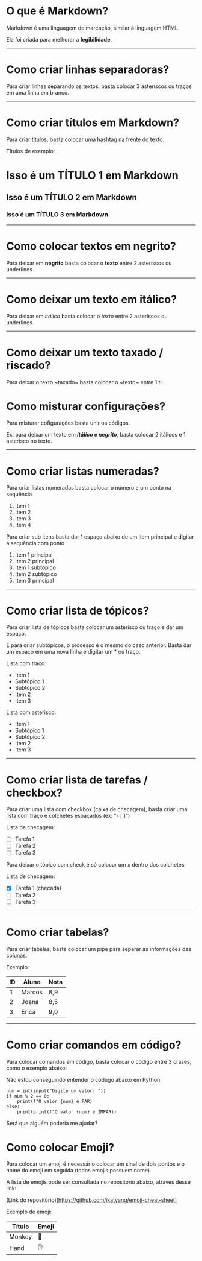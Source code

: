 # O que é Markdown?

Markdown é uma linguagem de marcação, similar à linguagem HTML.

Ela foi criada para melhorar a **legibilidade**.

---

# Como criar linhas separadoras?

Para criar linhas separando os textos, basta colocar 3 asteriscos ou traços em uma linha em branco.

---

# Como criar títulos em Markdown?

Para criar títulos, basta colocar uma hashtag na frente do texto.

Títulos de exemplo: 

# Isso é um TÍTULO 1 em Markdown
## Isso é um TÍTULO 2 em Markdown
### Isso é um TÍTULO 3 em Markdown

---

# Como colocar textos em negrito?

Para deixar em **negrito** basta colocar o __texto__ entre 2 asteríscos ou underlines.

---

# Como deixar um texto em itálico?

Para deixar em *itálico* basta colocar o _texto_ entre 2 asteríscos ou underlines.

---

# Como deixar um texto taxado / riscado?

Para deixar o texto ~taxado~ basta colocar o ~texto~ entre 1 til.

# Como misturar configurações?

Para misturar cofigurações basta unir os códigos.

Ex: para deixar um texto em __*itálico e negrito*__, basta colocar 2 itálicos e 1 asterisco no texto.

--- 
# Como criar listas numeradas?

Para criar listas numeradas basta colocar o número e um ponto na sequência

1. Item 1
2. Item 2
3. Item 3
4. Item 4

Para criar sub itens basta dar 1 espaço abaixo de um item principal e digitar a sequência com ponto

1. Item 1 principal
2. Item 2 principal
 1. Item 1 subtópico
 2. Item 2 subtópico
3. Item 3 principal

---

# Como criar lista de tópicos?

Para criar lista de tópicos basta colocar um asterisco ou traço e dar um espaço.

E para criar subtópicos, o processo é o mesmo do caso anterior. Basta dar um espaço em uma nova linha e digitar um * ou traço.

Lista com traço: 

- Item 1
 - Subtópico 1
 - Subtópico 2
- Item 2
- Item 3

Lista com asterisco:

* Item 1
 * Subtópico 1
 * Subtópico 2
* Item 2
* Item 3

---

# Como criar lista de tarefas / checkbox?

Para criar uma lista com checkbox (caixa de checagem), basta criar uma lista com traço e colchetes espaçados (ex: "- [ ]")

Lista de checagem:

- [ ] Tarefa 1
- [ ] Tarefa 2
- [ ] Tarefa 3

Para deixar o tópico com check é só colocar um x dentro dos colchetes

Lista de checagem:

- [x] Tarefa 1 (checada)
- [ ] Tarefa 2
- [ ] Tarefa 3

---

# Como criar tabelas?

Para criar tabelas, basta colocar um pipe para separar as informações das colunas.

Exemplo: 

ID | Aluno | Nota
---|---|---
1|Marcos|8,9
2|Joana|8,5
3|Erica|9,0

--- 

# Como criar comandos em código?

Para colocar comandos em código, basta colocar o código entre 3 crases, como o exemplo abaixo:

Não estou conseguindo entender o códugo abaixo em Python:

``` 
num = int(input("Digite um valor: "))
if num % 2 == 0:
    print(f"O valor {num} é PAR)
else:
    print(print(f"O valor {num} é ÍMPAR))
```

Será que alguém poderia me ajudar?

# Como colocar Emoji?

Para colocar um emoji é necessário colocar um sinal de dois pontos e o nome do emoji em seguida (todos emojis possuem nome).

A lista de emojis pode ser consultada no repositório abaixo, através desse link: 

(Link do repositório)[https://github.com/ikatyang/emoji-cheat-sheet]

Exemplo de emoji:

Título | Emoji
---|---
Monkey|:monkey:
Hand|:hand:

# 



